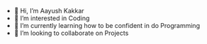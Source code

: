 - 👋 Hi, I’m Aayush Kakkar
- 👀 I’m interested in Coding
- 🌱 I’m currently learning how to be confident in do Programming
- 💞️ I’m looking to collaborate on Projects


<!---
aayushkakkar26/aayushkakkar26 is a ✨ special ✨ repository because its `README.md` (this file) appears on your GitHub profile.
You can click the Preview link to take a look at your changes.
--->
